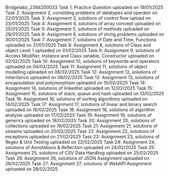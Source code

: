 Bridgelabz_2384200033
Task 1: Practice Question uploaded on 19/01/2025
Task 2: Assignment 2, consisting problems of datatypes and operator on 22/01/2025
Task 3: Assignment 3, solutions of control flow upload on 23/01/2025
Task 4: Assignment 4, solutions of array concept uploaded on 25/01/2025
Task 5: Assignment 5, solutions of methods uploaded on 28/01/2025
Task 6: Assignment 6, solutions of string problems uploaded on 30/01/2025
Task 7: Assignment 7, solutions of Date and Time, Functions uploaded on 31/01/2025
Task 8: Assignment 8, solutions of Class and object Level 1 uploaded on 01/02/2025
Task 9: Assignment 9, solutions of Access Modifier, Instance and Class variable, Constructor uploaded on 02/02/2025
Task 10: Assignment 10, solutions of keywords and operators uploaded on 04/02/2025
Task 11: Assignment 11, solutions of object modelling uploaded on 06/02/2025
Task 12: Assignment 12, solutions of inheritance uploaded on 08/02/2025
Task 13: Assignment 13, solutions of encapsulation and polymorphism uploaded on 10/02/2025
Task 14: Assignment 14, solutions of linkedlist uploaded on 12/02/2025
Task 15: Assignment 15, solutions of stack, queue and hash uploaded on 13/02/2025
Task 16: Assignment 16, solutions of sorting algorithms uploaded on 14/02/2025
Task 17: Assignment 17, solutions of linear and binary search uploaded on 16/02/2025
Task 18: Assignment 18, solutions of algorithm analysis uploaded on 17/02/2025
Task 19: Assignment 19, solutions of generics uploaded on 18/02/2025
Task 20: Assignment 20, solutions of collections uploaded on 19/02/2025
Task 21: Assignment 21, solutions of streams uploaded on 20/02/2025
Task 22: Assignment 22, solutions of exceptions uploaded on 21/02/2025
Task 23: Assignment 23, solutions of Regex & Unit Testing uploaded on 22/02/2025
Task 24: Assignment 24, solutions of Annotations & Reflection uploaded on 24/02/2025
Task 25: Assignment 25, solutions of CSV Data Handling uploaded on 25/02/2025
Task 26: Assignment 26, solutions of JSON Assignment uploaded on 26/02/2025
Task 27: Assignment 27, solutions of WebAPI Assignment uploaded on 28/02/2025
